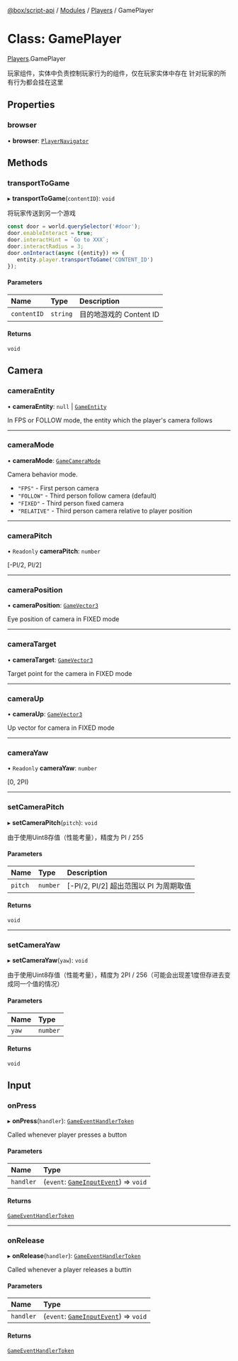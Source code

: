 [@box/script-api](../README.md) / [Modules](../modules.md) / [Players](../modules/Players.md) / GamePlayer

# Class: GamePlayer

[Players](../modules/Players.md).GamePlayer

玩家组件，实体中负责控制玩家行为的组件，仅在玩家实体中存在
针对玩家的所有行为都会挂在这里

## Properties

### browser

• **browser**: [`PlayerNavigator`](../interfaces/modules_navigator.PlayerNavigator.md)

## Methods

### transportToGame

▸ **transportToGame**(`contentID`): `void`

将玩家传送到另一个游戏

```typescript
const door = world.querySelector('#door');
door.enableInteract = true;
door.interactHint = `Go to XXX`;
door.interactRadius = 3;
door.onInteract(async ({entity}) => {
   entity.player.transportToGame('CONTENT_ID')
});
```

#### Parameters

| Name | Type | Description |
| :------ | :------ | :------ |
| `contentID` | `string` | 目的地游戏的 Content ID |

#### Returns

`void`

## Camera

### cameraEntity

• **cameraEntity**: ``null`` \| [`GameEntity`](-2.GameEntity.md)

In FPS or FOLLOW mode, the entity which the player's camera follows

___

### cameraMode

• **cameraMode**: [`GameCameraMode`](../enums/Players.GameCameraMode.md)

Camera behavior mode.
 + `"FPS"` - First person camera
 + `"FOLLOW"` - Third person follow camera (default)
 + `"FIXED"` - Third person fixed camera
 + `"RELATIVE"` - Third person camera relative to player position

___

### cameraPitch

• `Readonly` **cameraPitch**: `number`

[-PI/2, PI/2]

___

### cameraPosition

• **cameraPosition**: [`GameVector3`](Math.GameVector3.md)

Eye position of camera in FIXED mode

___

### cameraTarget

• **cameraTarget**: [`GameVector3`](Math.GameVector3.md)

Target point for the camera in FIXED mode

___

### cameraUp

• **cameraUp**: [`GameVector3`](Math.GameVector3.md)

Up vector for camera in FIXED mode

___

### cameraYaw

• `Readonly` **cameraYaw**: `number`

[0, 2PI)

___

### setCameraPitch

▸ **setCameraPitch**(`pitch`): `void`

由于使用Uint8存值（性能考量），精度为 PI / 255

#### Parameters

| Name | Type | Description |
| :------ | :------ | :------ |
| `pitch` | `number` | [-PI/2, PI/2] 超出范围以 PI 为周期取值 |

#### Returns

`void`

___

### setCameraYaw

▸ **setCameraYaw**(`yaw`): `void`

由于使用Uint8存值（性能考量），精度为 2PI / 256（可能会出现差1度但存进去变成同一个值的情况）

#### Parameters

| Name | Type |
| :------ | :------ |
| `yaw` | `number` |

#### Returns

`void`

## Input

### onPress

▸ **onPress**(`handler`): [`GameEventHandlerToken`](../interfaces/.GameEventHandlerToken.md)

Called whenever player presses a button

#### Parameters

| Name | Type |
| :------ | :------ |
| `handler` | (`event`: [`GameInputEvent`](World.GameInputEvent.md)) => `void` |

#### Returns

[`GameEventHandlerToken`](../interfaces/.GameEventHandlerToken.md)

___

### onRelease

▸ **onRelease**(`handler`): [`GameEventHandlerToken`](../interfaces/.GameEventHandlerToken.md)

Called whenever a player releases a buttin

#### Parameters

| Name | Type |
| :------ | :------ |
| `handler` | (`event`: [`GameInputEvent`](World.GameInputEvent.md)) => `void` |

#### Returns

[`GameEventHandlerToken`](../interfaces/.GameEventHandlerToken.md)

